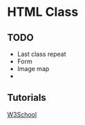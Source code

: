 # HTML Class

## TODO

- Last class repeat
- Form
- Image map
-

## Tutorials

[W3School](https://www.w3schools.com/html/)
